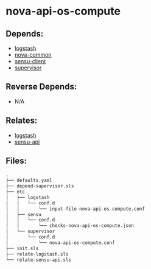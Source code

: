 # nova-api-os-compute

## Depends:

  -  [logstash](/salt/logstash)
  -  [nova-common](/salt/nova-common)
  -  [sensu-client](/salt/sensu-client)
  -  [supervisor](/salt/supervisor)

## Reverse Depends:

  -  N/A

## Relates:

  -  [logstash](/salt/logstash)
  -  [sensu-api](/salt/sensu-api)

## Files:

```bash
.
├── defaults.yaml
├── depend-supervisor.sls
├── etc
│   ├── logstash
│   │   └── conf.d
│   │       └── input-file-nova-api-os-compute.conf
│   ├── sensu
│   │   └── conf.d
│   │       └── checks-nova-api-os-compute.json
│   └── supervisor
│       └── conf.d
│           └── nova-api-os-compute.conf
├── init.sls
├── relate-logstash.sls
└── relate-sensu-api.sls
```
